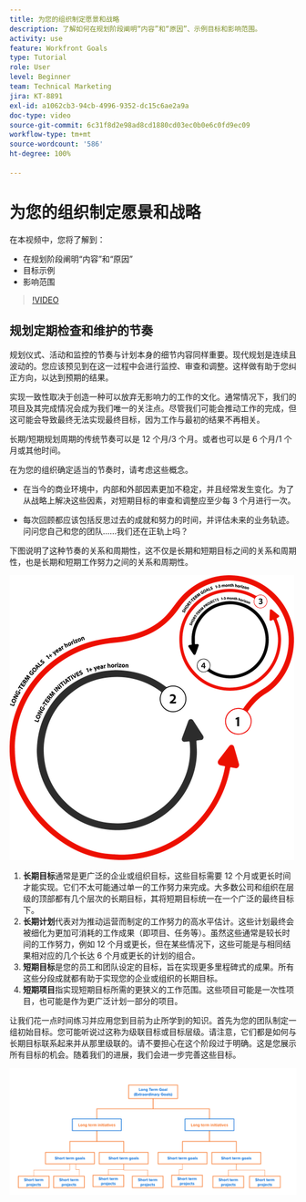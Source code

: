 ```yaml
---
title: 为您的组织制定愿景和战略
description: 了解如何在规划阶段阐明“内容”和“原因”、示例目标和影响范围。
activity: use
feature: Workfront Goals
type: Tutorial
role: User
level: Beginner
team: Technical Marketing
jira: KT-8891
exl-id: a1062cb3-94cb-4996-9352-dc15c6ae2a9a
doc-type: video
source-git-commit: 6c31f8d2e98ad8cd1880cd03ec0b0e6c0fd9ec09
workflow-type: tm+mt
source-wordcount: '586'
ht-degree: 100%

---
```


# 为您的组织制定愿景和战略

在本视频中，您将了解到：

* 在规划阶段阐明“内容”和“原因”
* 目标示例
* 影响范围

>[!VIDEO](https://video.tv.adobe.com/v/335185/?quality=12&learn=on)

## 规划定期检查和维护的节奏

规划仪式、活动和监控的节奏与计划本身的细节内容同样重要。现代规划是连续且波动的。您应该预见到在这一过程中会进行监控、审查和调整。这样做有助于您纠正方向，以达到预期的结果。

实现一致性取决于创造一种可以放弃无影响力的工作的文化。通常情况下，我们的项目及其完成情况会成为我们唯一的关注点。尽管我们可能会推动工作的完成，但这可能会导致最终无法实现最终目标，因为工作与最初的结果不再相关。

长期/短期规划周期的传统节奏可以是 12 个月/3 个月。或者也可以是 6 个月/1 个月或其他时间。

在为您的组织确定适当的节奏时，请考虑这些概念。

* 在当今的商业环境中，内部和外部因素更加不稳定，并且经常发生变化。为了从战略上解决这些因素，对短期目标的审查和调整应至少每 3 个月进行一次。

* 每次回顾都应该包括反思过去的成就和努力的时间，并评估未来的业务轨迹。问问您自己和您的团队......我们还在正轨上吗？

下图说明了这种节奏的关系和周期性，这不仅是长期和短期目标之间的关系和周期性，也是长期和短期工作努力之间的关系和周期性。

![战略执行周期图](assets/02-workfront-goals-strategic-execution-cycle.png)

1. **长期目标**&#x200B;通常是更广泛的企业或组织目标，这些目标需要 12 个月或更长时间才能实现。它们不太可能通过单一的工作努力来完成。大多数公司和组织在层级的顶部都有几个层次的长期目标，其将短期目标统一在一个广泛的最终目标下。
1. **长期计划**&#x200B;代表对为推动运营而制定的工作努力的高水平估计。这些计划最终会被细化为更加可消耗的工作成果（即项目、任务等）。虽然这些通常是较长时间的工作努力，例如 12 个月或更长，但在某些情况下，这些可能是与相同结果相对应的几个长达 6 个月或更长的计划的组合。
1. **短期目标**&#x200B;是您的员工和团队设定的目标，旨在实现更多里程碑式的成果。所有这些分段成就都有助于实现您的企业或组织的长期目标。
1. **短期项目**&#x200B;指实现短期目标所需的更狭义的工作范围。这些项目可能是一次性项目，也可能是作为更广泛计划一部分的项目。

<!--
Your turn graphic
-->

让我们花一点时间练习并应用您到目前为止所学到的知识。首先为您的团队制定一组初始目标。您可能听说过这称为级联目标或目标层级。请注意，它们都是如何与长期目标联系起来并从那里级联的。请不要担心在这个阶段过于明确。这是您展示所有目标的机会。随着我们的进展，我们会进一步完善这些目标。

![绘制短期和长期目标的图表](assets/03-workfront-goals-goal-mapping.png)
